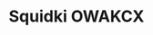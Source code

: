 ---
slug: squidki-owakcx
title: Squidki OWAKCX
description: "Squidki OWAKCX is an exciting online game. Play for free directly in your browser!"
icon: /images/new_mods/Sprunki OWAKCX.png
url: https://wowtbc.net/sprunkin/sprunki-owakcx/index.html
previewImage: /images/new_mods/Sprunki OWAKCX.png
type: new mods

# SEO配置
seo:
  title: "Squidki OWAKCX - Play Free Online Game | Fun Browser Games"
  description: "Squidki OWAKCX - Play this fun online game for free in your browser. No download required!"
  ogImage: "/images/new_mods/Sprunki OWAKCX.png"
  keywords: "squidki-owakcx, online game, browser game, free game, new mods game, play online"

videoUrls:
  - https://www.youtube.com/embed/example1
  - https://www.youtube.com/embed/example2

whyPlay:
  title: "Why Play Squidki OWAKCX?"
  items:
    - "Immersive Gameplay: Squidki OWAKCX offers an engaging and immersive gaming experience that will keep you entertained for hours"
    - "Challenging Levels: Test your skills with increasingly difficult challenges and obstacles"
    - "Beautiful Graphics: Enjoy stunning visuals and smooth animations that bring the game world to life"
    - "Regular Updates: New content and features are added regularly to keep the game fresh and exciting"
    - "Free to Play: Experience all the fun without spending a penny"
    - "Community Features: Connect with other players, share strategies, and compete for high scores"
    - "Cross-Platform: Play on any device with a web browser, no downloads required"

features:
  title: "Key Features of Squidki OWAKCX"
  image: "/images/new_mods/Sprunki OWAKCX.png"
  items:
    - "Intuitive Controls: Easy to learn controls make Squidki OWAKCX accessible for players of all skill levels"
    - "Multiple Game Modes: Enjoy various gameplay options that provide different challenges and experiences"
    - "Character Customization: Personalize your gaming experience with unique characters and items"
    - "Achievement System: Complete special tasks to earn rewards and recognition"
    - "Leaderboards: Compete with players worldwide and see who can achieve the highest scores"

characteristics:
  title: "Game Characteristics"
  image: "/images/new_mods/Sprunki OWAKCX.png"
  items:
    - "Genre: New mods game with elements of strategy and skill"
    - "Difficulty: Suitable for both casual gamers and those seeking a challenge"
    - "Play Time: Quick sessions or extended gameplay, depending on your preference"
    - "Art Style: Vibrant and engaging visuals that enhance the gaming experience"
    - "Sound Design: Immersive audio that complements the gameplay perfectly"

info: "Squidki OWAKCX is an exciting online game that offers players a unique and engaging gaming experience. With its intuitive controls, stunning visuals, and challenging gameplay, Squidki OWAKCX provides hours of entertainment for players of all ages and skill levels. Whether you're looking for a quick gaming session during a break or an extended play session, Squidki OWAKCX delivers an immersive experience that will keep you coming back for more. The game features multiple levels of increasing difficulty, ensuring that players are constantly challenged as they progress. With regular updates adding new content and features, Squidki OWAKCX remains fresh and exciting, providing endless entertainment options for its growing community of players."

howToPlayIntro: "Welcome to Squidki OWAKCX! This guide will walk you through the basics and help you master the game. Whether you're a beginner or looking to improve your skills, these tips and instructions will enhance your gaming experience."

howToPlaySteps:
  - title: "Getting Started"
    description: "Begin your Squidki OWAKCX adventure by familiarizing yourself with the controls. Use your keyboard or mouse to navigate through the game interface. The tutorial will guide you through the basic mechanics and help you understand the objectives."
  - title: "Understanding the Objectives"
    description: "In Squidki OWAKCX, your main goal is to progress through levels by completing specific objectives. Each level presents unique challenges that require different strategies and approaches."
  - title: "Mastering the Controls"
    description: "Practice using the controls to improve your precision and reaction time. Squidki OWAKCX requires quick reflexes and strategic thinking to overcome obstacles and defeat opponents."
  - title: "Utilizing Power-ups"
    description: "Collect power-ups throughout the game to enhance your abilities and overcome difficult challenges. Each power-up offers unique advantages that can be crucial for success."
  - title: "Developing Strategies"
    description: "As you progress in Squidki OWAKCX, develop effective strategies for different scenarios. Analyze patterns, anticipate challenges, and adapt your approach to maximize your performance."

faq:
  title: "Frequently Asked Questions about Squidki OWAKCX"
  items:
    - question: "Is Squidki OWAKCX free to play?"
      answer: "Yes, Squidki OWAKCX is completely free to play directly in your web browser. No downloads or purchases are required to enjoy the full game experience."
    - question: "Can I play Squidki OWAKCX on mobile devices?"
      answer: "Yes, Squidki OWAKCX is optimized for both desktop and mobile play. You can enjoy the game on any device with a web browser and internet connection."
    - question: "Are there any in-game purchases?"
      answer: "While Squidki OWAKCX is free to play, there may be optional in-game purchases available for cosmetic items or additional features that don't affect core gameplay."
    - question: "How often is Squidki OWAKCX updated?"
      answer: "The developers regularly update Squidki OWAKCX with new content, features, and improvements based on player feedback and game performance."
    - question: "Can I play Squidki OWAKCX offline?"
      answer: "Currently, Squidki OWAKCX requires an internet connection to play as it's a browser-based online game."
    - question: "Is Squidki OWAKCX suitable for children?"
      answer: "Yes, Squidki OWAKCX is designed to be family-friendly and suitable for players of all ages."
    - question: "How do I report bugs or issues?"
      answer: "If you encounter any problems while playing Squidki OWAKCX, you can report them through the game's support page or contact the developers directly through their website."
    - question: "Still Have Questions?"
      answer: "If you have additional questions about Squidki OWAKCX that aren't covered in this FAQ, please visit our support center or contact our customer service team for assistance."
---